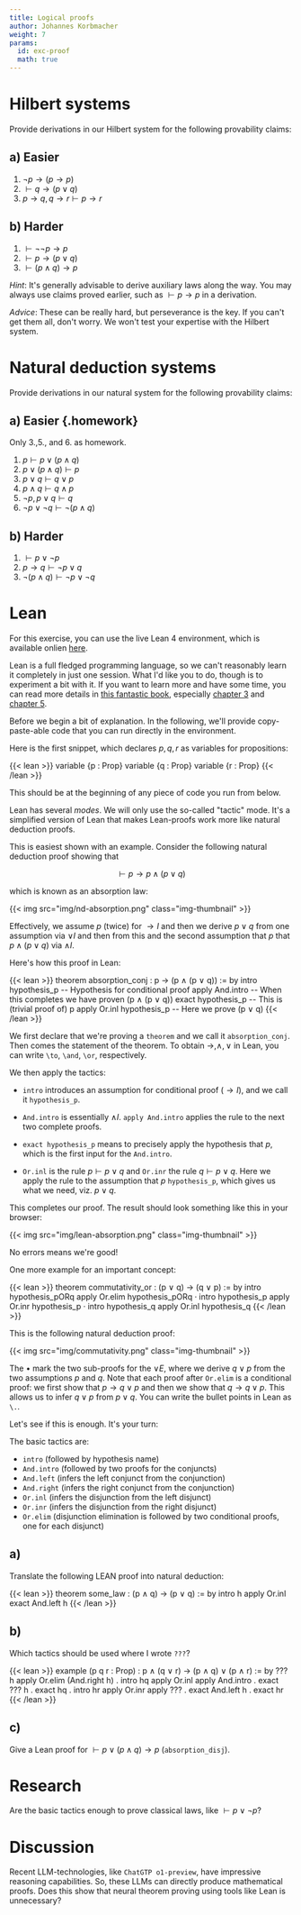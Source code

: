 ```yaml
---
title: Logical proofs
author: Johannes Korbmacher
weight: 7
params: 
  id: exc-proof
  math: true
---
```


# Hilbert systems

Provide derivations in our Hilbert system for the following provability claims:

## a) Easier

1. $\neg p\to (p\to p)$
2. $\vdash q\to (p\lor q)$
3. $p\to q,q\to r\vdash p\to r$

## b) Harder

1. $\vdash \neg\neg p\to p$
2. $\vdash p\to (p\lor q)$
3. $\vdash (p\land q)\to p$

_Hint_: It's generally advisable to derive auxiliary laws along the way. You may
always use claims proved earlier, such as $\vdash p\to p$ in a derivation. 

_Advice_: These can be really hard, but perseverance is the key. If you can't
get them all, don't worry. We won't test your expertise with the Hilbert system.

# Natural deduction systems

Provide derivations in our natural system for the following provability claims:

## a) Easier {.homework}

Only 3.,5., and  6. as homework.

1. $p\vdash p\lor (p\land q)$
2. $p\lor (p\land q)\vdash p$
3. $p\lor q\vdash q\lor p$
4. $p\land q\vdash q\land p$
5. $\neg p,p\lor q\vdash q$
6. $\neg p\lor \neg q\vdash \neg(p\land q)$

## b) Harder

1. $\vdash p\lor\neg p$
2. $p\to q\vdash \neg p\lor q$
3. $\neg(p\land q)\vdash \neg p\lor\neg q$
 
# Lean

For this exercise, you can use the live Lean 4 environment, which is available
onlien [here](https://live.lean-lang.org/).

Lean is a full fledged programming language, so we can't reasonably learn it
completely in just one session. What I'd like you to do, though is to experiment
a bit with it. If you want to learn more and have some time, you can read more
details in [this fantastic
book](https://leanprover.github.io/theorem_proving_in_lean4/title_page.html),
especially [chapter 3](https://leanprover.github.io/theorem_proving_in_lean4/propositions_and_proofs.html) and [chapter 5](https://leanprover.github.io/theorem_proving_in_lean4/tactics.html).

Before we begin a bit of explanation. In the following, we'll provide
copy-paste-able code that you can run directly in the environment. 

Here is the first snippet, which declares $p,q,r$ as variables for propositions:

{{< lean >}}
variable {p : Prop}
variable {q : Prop}
variable {r : Prop}
{{< /lean >}}

This should be at the beginning of any piece of code you run from below.

Lean has several _modes_. We will only use the so-called "tactic" mode. It's a
simplified version of Lean that makes Lean-proofs work more like natural
deduction proofs.

This is easiest shown with an example. Consider the following natural deduction
proof showing that 

$$\vdash p\to p\land (p\lor q)$$

which is known as an absorption law:

{{< img src="img/nd-absorption.png" class="img-thumbnail" >}}

Effectively, we assume $p$ (twice) for $\to I$ and then we derive $p\lor q$ from
one assumption via $\lor I$ and then from this and the second assumption that
$p$ that $p\land (p\lor q)$ via $\land I$.

Here's how this proof in Lean:

{{< lean >}}
theorem absorption_conj : p → (p ∧ (p ∨ q)) := by
  intro hypothesis_p -- Hypothesis for conditional proof
  apply And.intro -- When this completes we have proven (p ∧ (p ∨ q))
  exact hypothesis_p -- This is (trivial proof of) p
  apply Or.inl hypothesis_p -- Here we prove (p ∨ q)
{{< /lean >}}

We first declare that we're proving a ```theorem``` and we call it
```absorption_conj```. Then comes the statement of the theorem. To obtain
$\to,\land,\lor$ in Lean, you can write ```\to```, ```\and```, ```\or```,
respectively.

We then apply the tactics: 

+ ```intro``` introduces an assumption for conditional proof ($\to I$), and we
call it ```hypothesis_p```.

+ ```And.intro``` is essentially $\land I$.  ```apply And.intro``` applies the
rule to the next two complete proofs.

+ ```exact hypothesis_p``` means to precisely apply the hypothesis that $p$,
which is the first input for the ```And.intro```.

+ ```Or.inl``` is the rule $p\vdash p\lor q$ and ```Or.inr``` the rule $q\vdash
  p\lor q$. Here we apply the rule to the assumption that $p$
```hypothesis_p```, which gives us what we need, viz. $p\lor q$.

This completes our proof. The result should look something like this in your
browser:

{{< img src="img/lean-absorption.png" class="img-thumbnail" >}}

No errors means we're good!

One more example for an important concept:

{{< lean >}}
theorem commutativity_or : (p ∨ q) → (q ∨ p) := by
  intro hypothesis_pORq
  apply Or.elim hypothesis_pORq
  · intro hypothesis_p
    apply Or.inr hypothesis_p
  · intro hypothesis_q
    apply Or.inl hypothesis_q
{{< /lean >}}

This is the following natural deduction proof:

{{< img src="img/commutativity.png" class="img-thumbnail" >}}

The $\bullet$ mark the two sub-proofs for the $\lor E$, where we derive $q\lor
p$ from the two assumptions $p$ and $q$. Note that each proof after
```Or.elim``` is a conditional proof: we first show that $p\to q\lor p$ and then
we show that $q\to q\lor p$. This allows us to infer $q\lor p$ from $p\lor q$.
You can write the bullet points in Lean as ```\.```.

Let's see if this is enough. It's your turn:

The basic tactics are:

+ ```intro``` (followed by hypothesis name)
+ ```And.intro``` (followed by two proofs for the conjuncts)
+ ```And.left``` (infers the left conjunct from the conjunction)
+ ```And.right``` (infers the right conjunct from the conjunction)
+ ```Or.inl``` (infers the disjunction from the left disjunct)
+ ```Or.inr``` (infers the disjunction from the right disjunct)
+ ```Or.elim``` (disjunction elimination is followed by two conditional proofs,
one for each disjunct)

## a)

Translate the following LEAN proof into natural deduction:

{{< lean >}}
theorem some_law : (p ∧ q) → (p ∨ q) := by
  intro h
  apply Or.inl
  exact And.left h
{{< /lean >}}

## b)

Which tactics should be used where I wrote ```???```?

{{< lean >}}
example (p q r : Prop) : p ∧ (q ∨ r) → (p ∧ q) ∨ (p ∧ r) := by
  ??? h
  apply Or.elim (And.right h)
  . intro hq
    apply Or.inl
    apply And.intro
    . exact ??? h
    . exact hq
  . intro hr
    apply Or.inr
    apply ??? 
    . exact And.left h
    . exact hr
{{< /lean >}}

## c) 

Give a Lean proof for $\vdash p\lor (p\land q)\to p$ (```absorption_disj```).

# Research

Are the basic tactics enough to prove classical laws, like $\vdash p\lor \neg
p$?

# Discussion

Recent LLM-technologies, like ```ChatGTP o1-preview```, have impressive
reasoning capabilities. So, these LLMs can directly produce mathematical proofs.
Does this show that neural theorem proving using tools like Lean is unnecessary?
